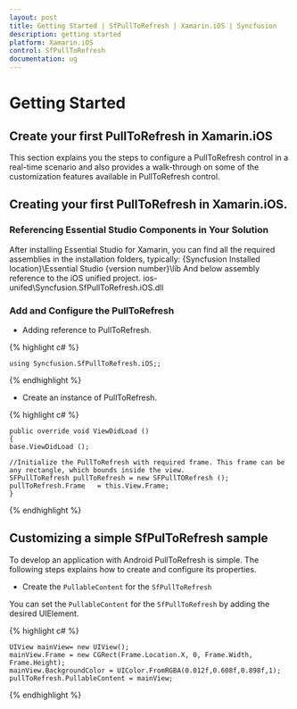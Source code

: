 ```yaml
---
layout: post
title: Getting Started | SfPullToRefresh | Xamarin.iOS | Syncfusion
description: getting started
platform: Xamarin.iOS
control: SfPullToRefresh
documentation: ug
---
```


# Getting Started

## Create your first PullToRefresh in Xamarin.iOS

This section explains you the steps to configure a PullToRefresh control in a real-time scenario and also provides a walk-through on some of the customization features available in PullToRefresh control.

          

## Creating your first PullToRefresh in Xamarin.iOS.

### Referencing Essential Studio Components in Your Solution

After installing Essential Studio for Xamarin, you can find all the required assemblies in the installation folders, typically:
{Syncfusion Installed location}\Essential Studio {version number}\lib
And below assembly reference to the iOS unified project.
ios-unifed\Syncfusion.SfPullToRefresh.iOS.dll

### Add and Configure the PullToRefresh

* Adding reference to PullToRefresh.

{% highlight c# %}

	using Syncfusion.SfPullToRefresh.iOS;; 

{% endhighlight %}

* Create an instance of PullToRefresh.

{% highlight c# %}
	
	public override void ViewDidLoad ()
    {
    base.ViewDidLoad ();

    //Initialize the PullToRefresh with required frame. This frame can be any rectangle, which bounds inside the view.
    SFPullToRefresh pullToRefresh = new SFPullTORefresh ();
    pullToRefresh.Frame   = this.View.Frame;
    }
	
{% endhighlight %}

## Customizing a simple SfPulToRefresh sample

To develop an application with Android PullToRefresh is simple. The following steps explains how to create and configure its properties.

* Create the `PullableContent` for the `SfPullToRefresh`

You can set the `PullableContent` for the `SfPullToRefresh` by adding the desired UIElement.

{% highlight c# %}
    
    UIView mainView= new UIView();
    mainView.Frame = new CGRect(Frame.Location.X, 0, Frame.Width, Frame.Height);
    mainView.BackgroundColor = UIColor.FromRGBA(0.012f,0.608f,0.898f,1);
    pullToRefresh.PullableContent = mainView;
{% endhighlight %}


  